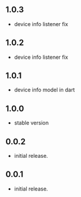 ## 1.0.3

* device info listener fix

## 1.0.2

* device info listener fix

## 1.0.1

* device info model in dart

## 1.0.0

* stable version

## 0.0.2

* initial release.

## 0.0.1

* initial release.
